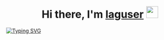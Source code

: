 <h1 align="center">Hi there, I'm <a href="https://guns.lol/laguser" target="_blank">laguser</a> 
<img src="https://github.com/blackcater/blackcater/raw/main/images/Hi.gif" height="32"/></h1>
<a href="https://git.io/typing-svg"><img src="https://readme-typing-svg.herokuapp.com?font=airal&pause=1000&color=F7F7F7&center=true&vCenter=true&width=435&lines=i%60m+genius;i+%60m+god+in+codding;i%60m+like+python;Share+my+skills+with+everyone" alt="Typing SVG" /></a>
